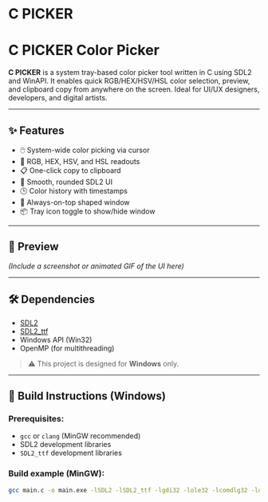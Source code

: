 # C PICKER


# C PICKER Color Picker

**C PICKER** is a system tray-based color picker tool written in C using SDL2 and WinAPI. It enables quick RGB/HEX/HSV/HSL color selection, preview, and clipboard copy from anywhere on the screen. Ideal for UI/UX designers, developers, and digital artists.

---

## ✨ Features

- 🖱️ System-wide color picking via cursor
- 🎨 RGB, HEX, HSV, and HSL readouts
- 📋 One-click copy to clipboard
- 🔲 Smooth, rounded SDL2 UI
- 🕒 Color history with timestamps
- 🧰 Always-on-top shaped window
- 📦 Tray icon toggle to show/hide window

---

## 📸 Preview

*(Include a screenshot or animated GIF of the UI here)*

---

## 🛠 Dependencies

- [SDL2](https://libsdl.org/)
- [SDL2_ttf](https://github.com/libsdl-org/SDL_ttf)
- Windows API (Win32)
- OpenMP (for multithreading)

> ⚠️ This project is designed for **Windows** only.

---

## 🔧 Build Instructions (Windows)

### Prerequisites:
- `gcc` or `clang` (MinGW recommended)
- SDL2 development libraries
- `SDL2_ttf` development libraries

### Build example (MinGW):

```bash
gcc main.c -o main.exe -lSDL2 -lSDL2_ttf -lgdi32 -lole32 -lcomdlg32 -loleaut32 -luser32 -lShell32 -mwindows -fopenmp
